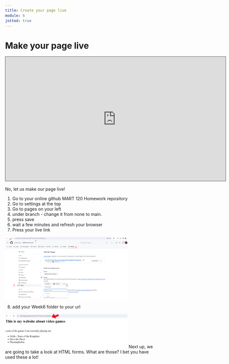 ```yaml
---
title: Create your page live
module: 6
jotted: true
---
```


# Make your page live
<!-- video -->


<iframe src="https://umontana.hosted.panopto.com/Panopto/Pages/Embed.aspx?id=98ff25cb-679d-4467-8a9f-b11401451fba&autoplay=false&offerviewer=true&showtitle=false&showbrand=false&captions=false&interactivity=none" height="405" width="720" style="border: 1px solid #464646;" allowfullscreen allow="autoplay" aria-label="Panopto Embedded Video Player"></iframe>



No, let us make our page live!


1. Go to your online github MART 120 Homework repository
2. Go to settings at the top
3. Go to pages on your left 
4. under branch - change it from none to main. 
5. press save
6. wait a few minutes and refresh your browser
7. Press your live link
<img src="../imgs/live.png" width="400">

8. add your Week6 folder to your url
<img src="../imgs/live2.png" width="400">
Next up, we are going to take a look at HTML forms.  What are those?  I bet you have used these a lot!